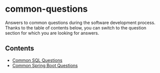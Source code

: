 # common-questions
Answers to common questions during the software development process. Thanks to the table of contents below, you can switch to the question section for which you are looking for answers.

## Contents

- [Common SQL Questions](./database/sql/common-sql-questions.md)
- [Common Spring Boot Questions](./database/sql/common-spring-boot-questions.md)
